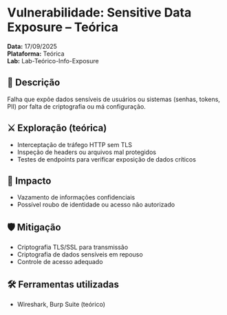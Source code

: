 # Vulnerabilidade: Sensitive Data Exposure – Teórica
**Data:** 17/09/2025  
**Plataforma:** Teórica  
**Lab:** Lab-Teórico-Info-Exposure  

## 🔎 Descrição
Falha que expõe dados sensíveis de usuários ou sistemas (senhas, tokens, PII) por falta de criptografia ou má configuração.

## ⚔️ Exploração (teórica)
- Interceptação de tráfego HTTP sem TLS  
- Inspeção de headers ou arquivos mal protegidos  
- Testes de endpoints para verificar exposição de dados críticos  

## 📂 Impacto
- Vazamento de informações confidenciais
- Possível roubo de identidade ou acesso não autorizado

## 🛡 Mitigação
- Criptografia TLS/SSL para transmissão
- Criptografia de dados sensíveis em repouso
- Controle de acesso adequado

## 🛠 Ferramentas utilizadas
- Wireshark, Burp Suite (teórico)

